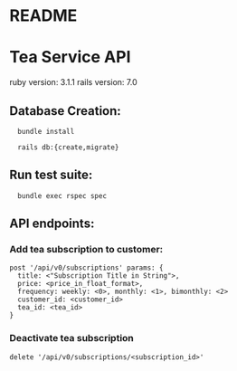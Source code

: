 # README

# Tea Service API

ruby version: 3.1.1
rails version: 7.0

## Database Creation:
```
  bundle install

  rails db:{create,migrate}
```

## Run test suite:
```
  bundle exec rspec spec
```

## API endpoints:

### Add tea subscription to customer:
```(ruby)
post '/api/v0/subscriptions' params: {
  title: <"Subscription Title in String">,
  price: <price_in_float_format>,
  frequency: weekly: <0>, monthly: <1>, bimonthly: <2>
  customer_id: <customer_id>
  tea_id: <tea_id>
}
```

### Deactivate tea subscription
```(ruby)
delete '/api/v0/subscriptions/<subscription_id>'
```


